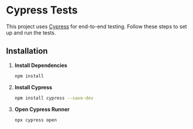 # Cypress Tests

This project uses [Cypress](https://www.cypress.io/) for end-to-end testing. Follow these steps to set up and run the tests.

## Installation

1. **Install Dependencies**

   ```bash
   npm install
   ```

2. **Install Cypress**

   ```bash
   npm install cypress --save-dev
   ```

3. **Open Cypress Runner**

   ```bash
   npx cypress open
   ```
